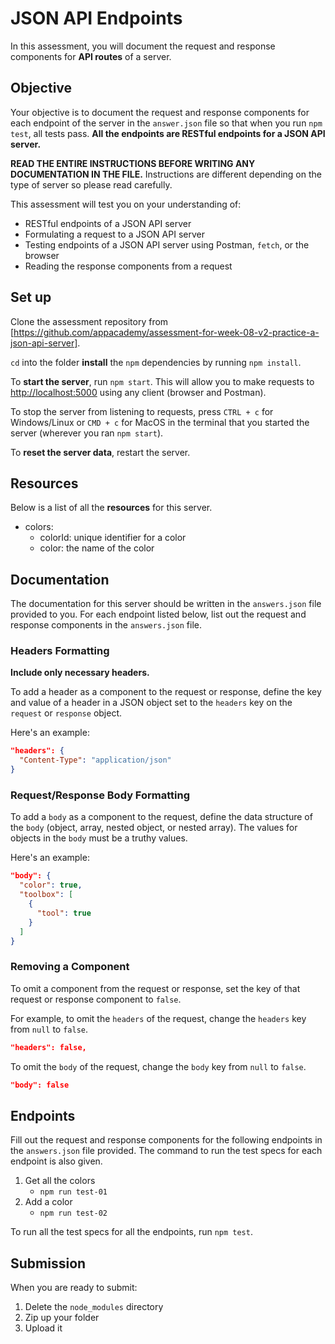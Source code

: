 # JSON API Endpoints

In this assessment, you will document the request and response components for
**API routes** of a server.

## Objective

Your objective is to document the request and response components for each
endpoint of the server in the `answer.json` file so that when you run
`npm test`, all tests pass. **All the endpoints are RESTful endpoints for a JSON
API server.**

**READ THE ENTIRE INSTRUCTIONS BEFORE WRITING ANY DOCUMENTATION IN THE FILE.**
Instructions are different depending on the type of server so please read
carefully.

This assessment will test you on your understanding of:

- RESTful endpoints of a JSON API server
- Formulating a request to a JSON API server
- Testing endpoints of a JSON API server using Postman, `fetch`, or the browser
- Reading the response components from a request

## Set up

Clone the assessment repository from
[https://github.com/appacademy/assessment-for-week-08-v2-practice-a-json-api-server].

`cd` into the folder **install** the `npm` dependencies by running
`npm install`.

To **start the server**, run `npm start`. This will allow you to make requests
to [http://localhost:5000] using any client (browser and Postman).

To stop the server from listening to requests, press `CTRL + c` for
Windows/Linux or `CMD + c` for MacOS in the terminal that you started the server
(wherever you ran `npm start`).

To **reset the server data**, restart the server.

## Resources

Below is a list of all the **resources** for this server.

- colors:
  - colorId: unique identifier for a color
  - color: the name of the color

## Documentation

The documentation for this server should be written in the `answers.json` file
provided to you. For each endpoint listed below, list out the request and
response components in the `answers.json` file.

### Headers Formatting

**Include only necessary headers.**

To add a header as a component to the request or response, define the key and
value of a header in a JSON object set to the `headers` key on the `request`
or `response` object.

Here's an example:

```json
"headers": {
  "Content-Type": "application/json"
}
```

### Request/Response Body Formatting

To add a `body` as a component to the request, define the data structure of the
`body` (object, array, nested object, or nested array). The values for objects
in the `body` must be a truthy values.

Here's an example:

```json
"body": {
  "color": true,
  "toolbox": [
    {
      "tool": true
    }
  ]
}
```

### Removing a Component

To omit a component from the request or response, set the key of that request
or response component to `false`.

For example, to omit the `headers` of the request, change the `headers` key from
`null` to `false`.

```json
"headers": false,
```

To omit the `body` of the request, change the `body` key from `null` to `false`.

```json
"body": false
```

## Endpoints

Fill out the request and response components for the following endpoints in the
`answers.json` file provided. The command to run the test specs for each
endpoint is also given.

1. Get all the colors
   - `npm run test-01`
2. Add a color
   - `npm run test-02`

To run all the test specs for all the endpoints, run `npm test`.

## Submission

When you are ready to submit:

1. Delete the `node_modules` directory
2. Zip up your folder
3. Upload it

[http://localhost:5000]: http://localhost:5000
[https://github.com/appacademy/assessment-for-week-08-v2-practice-a-json-api-server]: https://github.com/appacademy/assessment-for-week-08-v2-practice-a-json-api-server